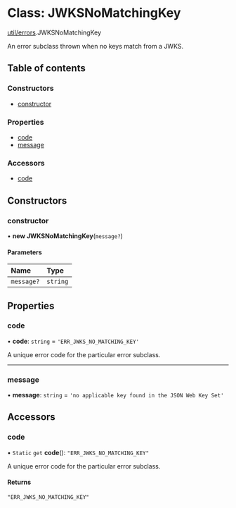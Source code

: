 # Class: JWKSNoMatchingKey

[util/errors](../modules/util_errors.md).JWKSNoMatchingKey

An error subclass thrown when no keys match from a JWKS.

## Table of contents

### Constructors

- [constructor](util_errors.JWKSNoMatchingKey.md#constructor)

### Properties

- [code](util_errors.JWKSNoMatchingKey.md#code)
- [message](util_errors.JWKSNoMatchingKey.md#message)

### Accessors

- [code](util_errors.JWKSNoMatchingKey.md#code)

## Constructors

### constructor

• **new JWKSNoMatchingKey**(`message?`)

#### Parameters

| Name | Type |
| :------ | :------ |
| `message?` | `string` |

## Properties

### code

• **code**: `string` = `'ERR_JWKS_NO_MATCHING_KEY'`

A unique error code for the particular error subclass.

___

### message

• **message**: `string` = `'no applicable key found in the JSON Web Key Set'`

## Accessors

### code

• `Static` `get` **code**(): ``"ERR_JWKS_NO_MATCHING_KEY"``

A unique error code for the particular error subclass.

#### Returns

``"ERR_JWKS_NO_MATCHING_KEY"``
